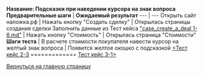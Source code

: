 **Название:  Подсказки при наведении курсора на знак вопроса**
**Предварительные шаги** | **Ожидаемый результат** 
--- | ---
 Открыть сайт наложка.рф | 
 Нажать кнопку "Создать сделку" | Открылась страницы создания сделки
Заполнить данные из Тест кейса ["case_create_a_deal 1-6.md"](https://github.com/masteroff/Test-case-nalozhka/blob/main/case_create_a_deal%201-6.md) |
Нажать кнопку "Стоимость" | Открылась страница "Стоимости"
**Шаги теста** | 
В расчете стоимости покупателя навести курсор на желтый знак вопроса | Появится желтое окошко с подсказкой
[<Тест кейс 2-3](https://github.com/masteroff/Test-case-nalozhka/blob/main/case_create_a_deal%202-3.md)  =============  [Тест кейс 3-1>](https://github.com/masteroff/Test-case-nalozhka/blob/main/case_create_a_deal%203-1.md)
 
[Вернуться на главную страницу](https://github.com/masteroff/Test-case-nalozhka/blob/main/list_of_test_cases.md)